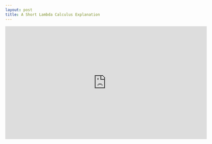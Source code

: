 ```yaml
---
layout: post
title: A Short Lambda Calculus Explanation
---
```


<iframe width="640" height="360" src="https://www.youtube.com/embed/eis11j_iGMs" frameborder="0" allowfullscreen></iframe>
